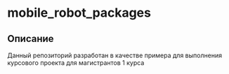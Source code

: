 # mobile_robot_packages
## Описание

Данный репозиторий разработан в качестве примера для выполнения курсового проекта для магистрантов 1 курса
